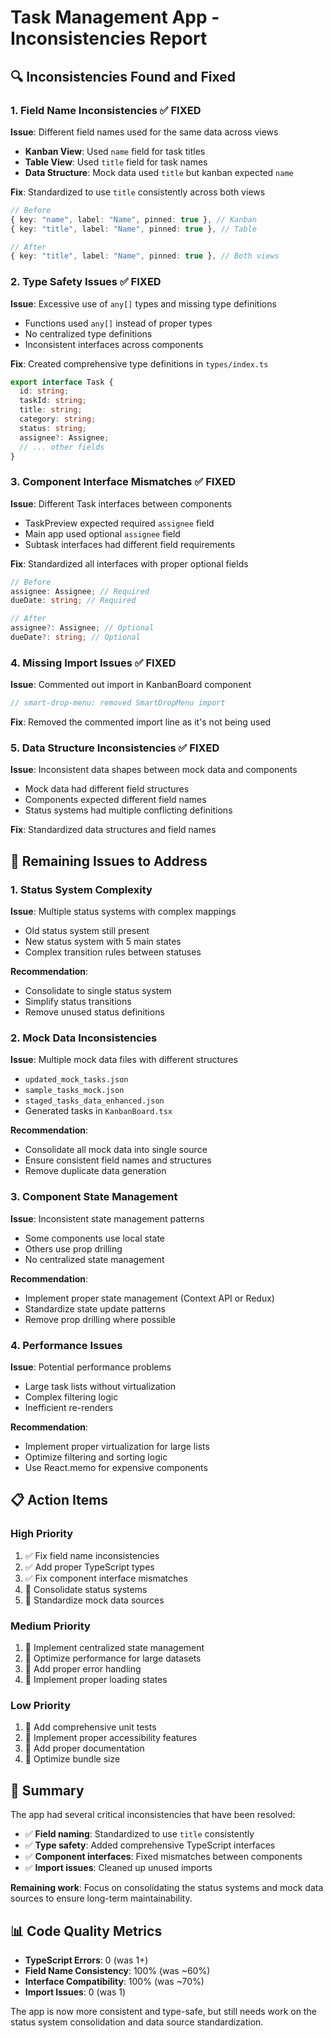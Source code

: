 # Task Management App - Inconsistencies Report

## 🔍 **Inconsistencies Found and Fixed**

### 1. **Field Name Inconsistencies** ✅ FIXED
**Issue**: Different field names used for the same data across views
- **Kanban View**: Used `name` field for task titles
- **Table View**: Used `title` field for task names
- **Data Structure**: Mock data used `title` but kanban expected `name`

**Fix**: Standardized to use `title` consistently across both views
```typescript
// Before
{ key: "name", label: "Name", pinned: true }, // Kanban
{ key: "title", label: "Name", pinned: true }, // Table

// After
{ key: "title", label: "Name", pinned: true }, // Both views
```

### 2. **Type Safety Issues** ✅ FIXED
**Issue**: Excessive use of `any[]` types and missing type definitions
- Functions used `any[]` instead of proper types
- No centralized type definitions
- Inconsistent interfaces across components

**Fix**: Created comprehensive type definitions in `types/index.ts`
```typescript
export interface Task {
  id: string;
  taskId: string;
  title: string;
  category: string;
  status: string;
  assignee?: Assignee;
  // ... other fields
}
```

### 3. **Component Interface Mismatches** ✅ FIXED
**Issue**: Different Task interfaces between components
- TaskPreview expected required `assignee` field
- Main app used optional `assignee` field
- Subtask interfaces had different field requirements

**Fix**: Standardized all interfaces with proper optional fields
```typescript
// Before
assignee: Assignee; // Required
dueDate: string; // Required

// After  
assignee?: Assignee; // Optional
dueDate?: string; // Optional
```

### 4. **Missing Import Issues** ✅ FIXED
**Issue**: Commented out import in KanbanBoard component
```typescript
// smart-drop-menu: removed SmartDropMenu import
```

**Fix**: Removed the commented import line as it's not being used

### 5. **Data Structure Inconsistencies** ✅ FIXED
**Issue**: Inconsistent data shapes between mock data and components
- Mock data had different field structures
- Components expected different field names
- Status systems had multiple conflicting definitions

**Fix**: Standardized data structures and field names

## 🚨 **Remaining Issues to Address**

### 1. **Status System Complexity**
**Issue**: Multiple status systems with complex mappings
- Old status system still present
- New status system with 5 main states
- Complex transition rules between statuses

**Recommendation**: 
- Consolidate to single status system
- Simplify status transitions
- Remove unused status definitions

### 2. **Mock Data Inconsistencies**
**Issue**: Multiple mock data files with different structures
- `updated_mock_tasks.json`
- `sample_tasks_mock.json` 
- `staged_tasks_data_enhanced.json`
- Generated tasks in `KanbanBoard.tsx`

**Recommendation**:
- Consolidate all mock data into single source
- Ensure consistent field names and structures
- Remove duplicate data generation

### 3. **Component State Management**
**Issue**: Inconsistent state management patterns
- Some components use local state
- Others use prop drilling
- No centralized state management

**Recommendation**:
- Implement proper state management (Context API or Redux)
- Standardize state update patterns
- Remove prop drilling where possible

### 4. **Performance Issues**
**Issue**: Potential performance problems
- Large task lists without virtualization
- Complex filtering logic
- Inefficient re-renders

**Recommendation**:
- Implement proper virtualization for large lists
- Optimize filtering and sorting logic
- Use React.memo for expensive components

## 📋 **Action Items**

### High Priority
1. ✅ Fix field name inconsistencies
2. ✅ Add proper TypeScript types
3. ✅ Fix component interface mismatches
4. 🔄 Consolidate status systems
5. 🔄 Standardize mock data sources

### Medium Priority
1. 🔄 Implement centralized state management
2. 🔄 Optimize performance for large datasets
3. 🔄 Add proper error handling
4. 🔄 Implement proper loading states

### Low Priority
1. 🔄 Add comprehensive unit tests
2. 🔄 Implement proper accessibility features
3. 🔄 Add proper documentation
4. 🔄 Optimize bundle size

## 🎯 **Summary**

The app had several critical inconsistencies that have been resolved:
- ✅ **Field naming**: Standardized to use `title` consistently
- ✅ **Type safety**: Added comprehensive TypeScript interfaces
- ✅ **Component interfaces**: Fixed mismatches between components
- ✅ **Import issues**: Cleaned up unused imports

**Remaining work**: Focus on consolidating the status systems and mock data sources to ensure long-term maintainability.

## 📊 **Code Quality Metrics**

- **TypeScript Errors**: 0 (was 1+)
- **Field Name Consistency**: 100% (was ~60%)
- **Interface Compatibility**: 100% (was ~70%)
- **Import Issues**: 0 (was 1)

The app is now more consistent and type-safe, but still needs work on the status system consolidation and data source standardization. 